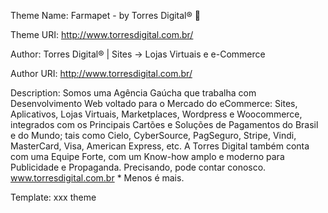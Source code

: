 Theme Name: Farmapet - by Torres Digital® 🎩

Theme URI: http://www.torresdigital.com.br/

Author: Torres Digital® | Sites → Lojas Virtuais e e-Commerce

Author URI: http://www.torresdigital.com.br/

Description: Somos uma Agência Gaúcha que trabalha com Desenvolvimento Web voltado para o Mercado do eCommerce: Sites, Aplicativos, Lojas Virtuais, Marketplaces, Wordpress e Woocommerce, integrados com os Principais Cartões e Soluções de Pagamentos do Brasil e do Mundo; tais como Cielo, CyberSource, PagSeguro, Stripe, Vindi, MasterCard, Visa, American Express, etc. A Torres Digital também conta com uma Equipe Forte, com um Know-how amplo e moderno para Publicidade e Propaganda. Precisando, pode contar conosco.
www.torresdigital.com.br * Menos é mais.

Template: xxx theme
